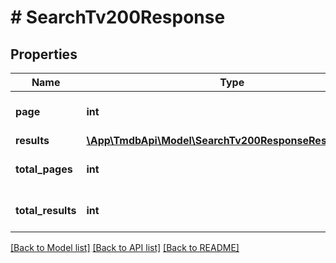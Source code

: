 # # SearchTv200Response

## Properties

Name | Type | Description | Notes
------------ | ------------- | ------------- | -------------
**page** | **int** |  | [optional] [default to 0]
**results** | [**\App\TmdbApi\Model\SearchTv200ResponseResultsInner[]**](SearchTv200ResponseResultsInner.md) |  | [optional]
**total_pages** | **int** |  | [optional] [default to 0]
**total_results** | **int** |  | [optional] [default to 0]

[[Back to Model list]](../../README.md#models) [[Back to API list]](../../README.md#endpoints) [[Back to README]](../../README.md)
